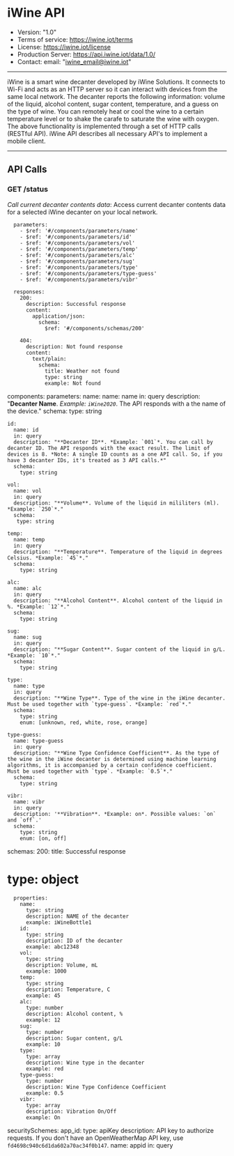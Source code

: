# iWine API 

* Version: "1.0"
* Terms of service: https://iwine.iot/terms
* License: https://iwine.iot/license
* Production Server: https://api.iwine.iot/data/1.0/
* Contact: email: "iwine_email@iwine.iot"

- - -
iWine is a smart wine decanter developed by iWine Solutions. It connects to Wi-Fi and acts as an HTTP server so it can interact with devices from the same local network. The decanter reports the following information: volume of the liquid, alcohol content, sugar content, temperature, and a guess on the type of wine.  You can remotely heat or cool the wine to a certain temperature level or to shake the carafe to saturate the wine with oxygen. The above functionality is implemented through a set of HTTP calls (RESTful API). iWine API describes all necessary API's to implement a mobile client.
- - -

## API Calls

### GET /status

*Call current decanter contents data*: Access current decanter contents data for a selected iWine decanter on your local network.


      parameters:
        - $ref: '#/components/parameters/name'
        - $ref: '#/components/parameters/id'
        - $ref: '#/components/parameters/vol'
        - $ref: '#/components/parameters/temp'
        - $ref: '#/components/parameters/alc'
        - $ref: '#/components/parameters/sug'
        - $ref: '#/components/parameters/type'
        - $ref: '#/components/parameters/type-guess'
        - $ref: '#/components/parameters/vibr'
        
      responses:
        200:
          description: Successful response
          content:
            application/json:
              schema:
                $ref: '#/components/schemas/200'

        404:
          description: Not found response
          content:
            text/plain:
              schema:
                title: Weather not found
                type: string
                example: Not found
  
components:
  parameters:
    name:
      name: name
      in: query
      description: "**Decanter Name**. *Example: `iWine2020`*. The API responds with a the name of the device."
      schema:
        type: string

    id:
      name: id
      in: query
      description: "**Decanter ID**. *Example: `001`*. You can call by decanter ID. The API responds with the exact result. The limit of devices is 8. *Note: A single ID counts as a one API call. So, if you have 3 decanter IDs, it's treated as 3 API calls.*"
      schema:
        type: string
     
    vol:     
      name: vol
      in: query
      description: "**Volume**. Volume of the liquid in mililiters (ml). *Example: `250`*."
      schema:
       type: string

    temp:
      name: temp
      in: query
      description: "**Temperature**. Temperature of the liquid in degrees Celsius. *Example: `45`*."
      schema:
        type: string

    alc:
      name: alc
      in: query
      description: "**Alcohol Content**. Alcohol content of the liquid in %. *Example: `12`*."
      schema:
        type: string

    sug:
      name: sug
      in: query
      description: "**Sugar Content**. Sugar content of the liquid in g/L. *Example: `10`*."
      schema:
        type: string

    type:          
      name: type
      in: query
      description: "**Wine Type**. Type of the wine in the iWine decanter. Must be used together with `type-guess`. *Example: `red`*."
      schema:
        type: string
        enum: [unknown, red, white, rose, orange]
    
    type-guess:          
      name: type-guess
      in: query
      description: "**Wine Type Confidence Coefficient**. As the type of the wine in the iWine decanter is determined using machine learning algorithms, it is accompanied by a certain confidence coefficient. Must be used together with `type`. *Example: `0.5`*."
      schema:
        type: string

    vibr:
      name: vibr
      in: query
      description: '**Vibration**. *Example: on*. Possible values: `on` and `off`.'
      schema:
        type: string
        enum: [on, off]
  schemas:
    200:
      title: Successful response
#      type: object
      properties:
        name:
          type: string
          description: NAME of the decanter
          example: iWineBottle1
        id:
          type: string
          description: ID of the decanter
          example: abc12348
        vol:
          type: string
          description: Volume, mL
          example: 1000
        temp:
          type: string
          description: Temperature, C
          example: 45
        alc:
          type: number
          description: Alcohol content, %
          example: 12
        sug:
          type: number
          description: Sugar content, g/L
          example: 10
        type:
          type: array
          description: Wine type in the decanter
          example: red
        type-guess:
          type: number
          description: Wine Type Confidence Coefficient
          example: 0.5
        vibr:
          type: array
          description: Vibration On/Off
          example: On
    
  securitySchemes:
    app_id:
      type: apiKey
      description: API key to authorize requests. If you don't have an OpenWeatherMap API key, use `fd4698c940c6d1da602a70ac34f0b147`.
      name: appid
      in: query
